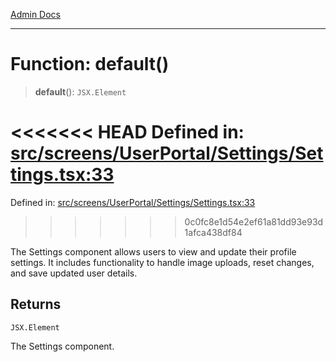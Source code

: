 [Admin Docs](/)

***

# Function: default()

> **default**(): `JSX.Element`

<<<<<<< HEAD
Defined in: [src/screens/UserPortal/Settings/Settings.tsx:33](https://github.com/abhassen44/talawa-admin/blob/285f7384c3d26b5028a286d84f89b85120d130a2/src/screens/UserPortal/Settings/Settings.tsx#L33)
=======
Defined in: [src/screens/UserPortal/Settings/Settings.tsx:33](https://github.com/PalisadoesFoundation/talawa-admin/blob/main/src/screens/UserPortal/Settings/Settings.tsx#L33)
>>>>>>> 0c0fc8e1d54e2ef61a81dd93e93d1afca438df84

The Settings component allows users to view and update their profile settings.
It includes functionality to handle image uploads, reset changes, and save updated user details.

## Returns

`JSX.Element`

The Settings component.
